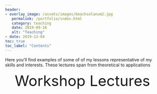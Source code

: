 ```yaml
---
header:
- overlay_image: /assets/images/beachsolanum2.jpg
   permalink: /portfolio/index.html
   category: teaching
   date: 2019-09-16
   alt: "Teaching"
- date: 2019-12-04
toc: true
toc_label: "Contents"
---
```




Here you'll find examples of some of of my lessons representative of my skills and interests. These lectures span from theoretical to applications


<div style="margin-bottom:1cm" align="center"><font size="18">Workshop Lectures</font></div>


